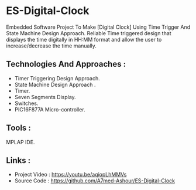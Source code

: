 # ES-Digital-Clock
Embedded Software Project To Make [Digital Clock] Using Time Trigger And State Machine Design Approach. 
Reliable Time triggered design that displays the time digitally in HH:MM format and allow the user to increase/decrease the time manually.

## Technologies And Approaches :

- Timer Triggering Design Approach.
- State Machine Design Approach .
- Timer.
- Seven Segments Display.
- Switches.
- PIC16F877A Micro-controller.

## Tools :

MPLAP IDE.

## Links :

- Project Video : https://youtu.be/aqiopLhMMVs
- Source Code : https://github.com/A7med-Ashour/ES-Digital-Clock
